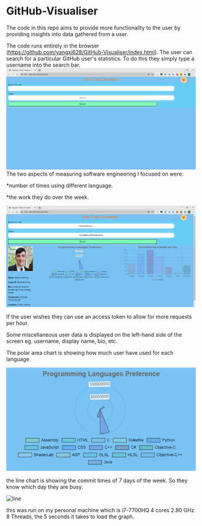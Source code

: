 # GitHub-Visualiser

The code in this repo aims to provide more functionality to the user by providing insights into data gathered from a user.

The code runs entirely in the browser (https://github.com/yangxi628/GitHub-Visualiser/index.html). The user can search for a particular GitHub user's statistics. To do this they simply type a username into the search bar.
![loading](first.png)  
The two aspects of measuring software engineering I focused on were:

*number of times using different language.

*the work they do over the week.

![UI](second.png) 

If the user wishes they can use an access token to allow for more requests per hour.  

Some miscellaneous user data is displayed on the left-hand side of the screen eg. username, display name, bio, etc.  

The polar area chart is showing how much user have used for each language.

![polar](forth.png)

the line chart is showing the commit times of 7 days of the week. So they know which day they are busy.

![line](third.png)

this was run on my personal machine which is i7-7700HQ 4 cores 2.80 GHz 8 Threads, the 5 seconds it takes to load the  graph.

